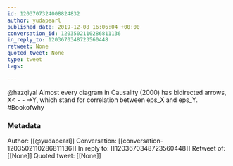 ```yaml
---
id: 1203707324008824832
author: yudapearl
published_date: 2019-12-08 16:06:04 +00:00
conversation_id: 1203502110286811136
in_reply_to: 1203670348723560448
retweet: None
quoted_tweet: None
type: tweet
tags:

---
```


@hazqiyal Almost every diagram in Causality (2000) has bidirected arrows,  X&lt; - - -&gt;Y, which stand for correlation between
eps_X   and eps_Y. #Bookofwhy

### Metadata

Author: [[@yudapearl]]
Conversation: [[conversation-1203502110286811136]]
In reply to: [[1203670348723560448]]
Retweet of: [[None]]
Quoted tweet: [[None]]
